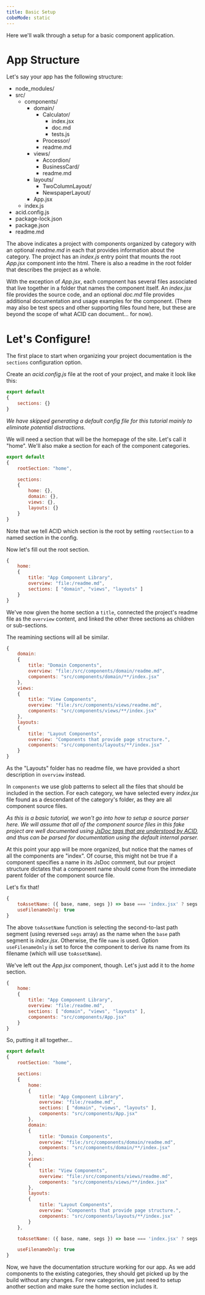 ```yaml
---
title: Basic Setup
cobeMode: static
---
```


Here we'll walk through a setup for a basic component application.


# App Structure

Let's say your app has the following structure:

- node_modules/
- src/
  - components/
    - domain/
      - Calculator/
        - index.jsx
        - doc.md
        - tests.js
      - Processor/
      - readme.md
    - views/
      - Accordion/
      - BusinessCard/
      - readme.md
    - layouts/
      - TwoColumnLayout/
      - NewspaperLayout/
    - App.jsx
  - index.js
- acid.config.js
- package-lock.json
- package.json
- readme.md

The above indicates a project with components organized by category with an optional *readme.md* in each that provides information about the category.  The project has an *index.js* entry point that mounts the root *App.jsx* component into the html.  There is also a readme in the root folder that describes the project as a whole.

With the exception of *App.jsx*, each component has several files associated that live together in a folder that names the component itself.  An *index.jsx* file provides the source code, and an optional *doc.md* file provides additional documentation and usage examples for the component.  (There may also be test specs and other supporting files found here, but these are beyond the scope of what ACID can document... for now).


# Let's Configure!

The first place to start when organizing your project documentation is the `sections` configuration option.

Create an *acid.config.js* file at the root of your project, and make it look like this:

```js label="acid.config.js"
export default
{
    sections: {}
}
```

*We have skipped generating a default config file for this tutorial mainly to eliminate potential distractions.*

We will need a section that will be the homepage of the site.  Let's call it "home".  We'll also make a section for each of the component categories.

```js label="acid.config.js"
export default
{
    rootSection: "home",

    sections: 
    {
        home: {},
        domain: {},
        views: {},
        layouts: {}
    }
}
```

Note that we tell ACID which section is the root by setting `rootSection` to a named section in the config.

Now let's fill out the root section.

```js
{
    home: 
    {
        title: "App Component Library",
        overview: "file:/readme.md",
        sections: [ "domain", "views", "layouts" ]
    }
}
```

We've now given the home section a `title`, connected the project's readme file as the `overview` content, and linked the other three sections as children or sub-sections.

The reamining sections will all be similar.

```js
{
    domain:
    {
        title: "Domain Components",
        overview: "file:/src/components/domain/readme.md",
        components: "src/components/domain/**/index.jsx"
    },
    views:
    {
        title: "View Components",
        overview: "file:/src/components/views/readme.md",
        components: "src/components/views/**/index.jsx"
    },
    layouts:
    {
        title: "Layout Components",
        overview: "Components that provide page structure.",
        components: "src/components/layouts/**/index.jsx"
    }
}
```

As the "Layouts" folder has no readme file, we have provided a short description in `overview` instead.

In `components` we use glob patterns to select all the files that should be included in the section. For each category, we have selected every *index.jsx* file found as a descendant of the category's folder, as they are all component source files.

*As this is a basic tutorial, we won't go into how to setup a source parser here.  We will assume that all of the component source files in this fake project are well documented using [JsDoc tags that are understood by ACID](document/reference-jsdoc), and thus can be parsed for documentation using the default internal parser.*

At this point your app will be more organized, but notice that the names of all the components are "index".  Of course, this might not be true if a component specifies a name in its JsDoc comment, but our project structure dictates that a component name should come from the immediate parent folder of the component source file.

Let's fix that!

```js
{
    toAssetName: ({ base, name, segs }) => base === 'index.jsx' ? segs.reverse()[1] : name,
    useFilenameOnly: true
}
```

The above `toAssetName` function is selecting the second-to-last path segment (using reversed `segs` array) as the name when the `base` path segment is *index.jsx*.  Otherwise, the file `name` is used.  Option `useFilenameOnly` is set to force the component to derive its name from its filename (which will use `toAssetName`).


We've left out the *App.jsx* component, though.  Let's just add it to the *home* section.

```js
{
    home: 
    {
        title: "App Component Library",
        overview: "file:/readme.md",
        sections: [ "domain", "views", "layouts" ],
        components: "src/components/App.jsx"
    }
}
```

So, putting it all together...

```js label="acid.config.js"
export default
{
    rootSection: "home",

    sections: 
    {
        home: 
        {
            title: "App Component Library",
            overview: "file:/readme.md",
            sections: [ "domain", "views", "layouts" ],
            components: "src/components/App.jsx"
        },
        domain:
        {
            title: "Domain Components",
            overview: "file:/src/components/domain/readme.md",
            components: "src/components/domain/**/index.jsx"
        },
        views:
        {
            title: "View Components",
            overview: "file:/src/components/views/readme.md",
            components: "src/components/views/**/index.jsx"
        },
        layouts:
        {
            title: "Layout Components",
            overview: "Components that provide page structure.",
            components: "src/components/layouts/**/index.jsx"
        }
    },

    toAssetName: ({ base, name, segs }) => base === 'index.jsx' ? segs.reverse()[1] : name,

    useFilenameOnly: true
}
```

Now, we have the documentation structure working for our app.  As we add components to the existing categories, they should get picked up by the build without any changes.  For new categories, we just need to setup another section and make sure the home section includes it.
